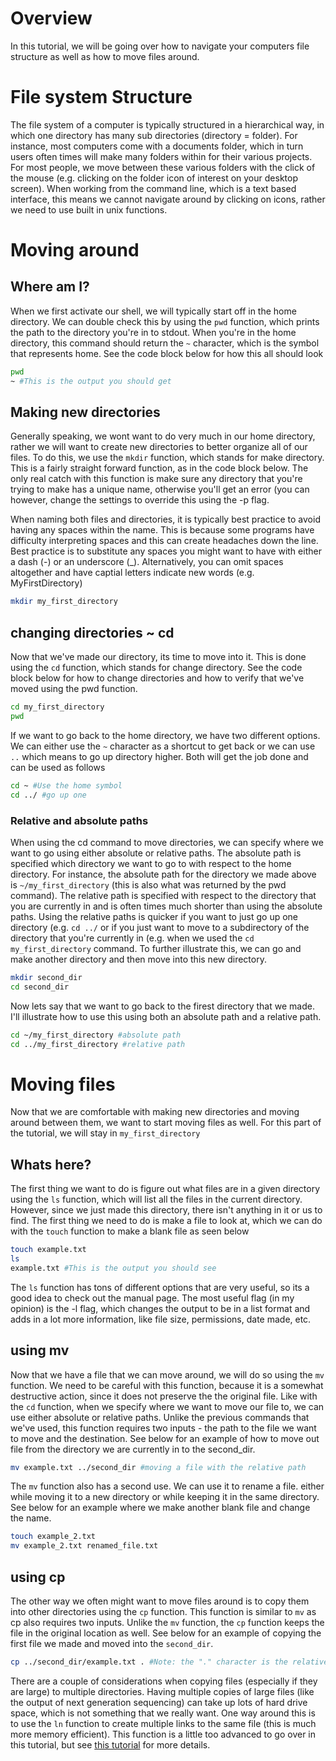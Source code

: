 # Overview #
In this tutorial, we will be going over how to navigate your computers file structure as well as how to move files around. 

# File system Structure #
The file system of a computer is typically structured in a hierarchical way, in which one directory has many sub directories (directory = folder). For instance, most computers come with a documents folder, which in turn users often times will make many folders within for their various projects. For most people, we move between these various folders with the click of the mouse (e.g. clicking on the folder icon of interest on your desktop screen). When working from the command line, which is a text based interface, this means we cannot navigate around by clicking on icons, rather we need to use built in unix functions. 

# Moving around #
## Where am I? ##
When we first activate our shell, we will typically start off in the home directory. We can double check this by using the `pwd` function, which prints the path to the directory you're in to stdout. When you're in the home directory, this command should return the `~` character, which is the symbol that represents home. See the code block below for how this all should look
```bash
pwd
~ #This is the output you should get
```

## Making new directories ##
Generally speaking, we wont want to do very much in our home directory, rather we will want to create new directories to better organize all of our files. To do this, we use the `mkdir` function, which stands for make directory. This is a fairly straight forward function, as in the code block below. The only real catch with this function is make sure any directory that you're trying to make has a unique name, otherwise you'll get an error (you can however, change the settings to override this using the -p flag. 

When naming both files and directories, it is typically best practice to avoid having any spaces within the name. This is because some programs have difficulty interpreting spaces and this can create headaches down the line. Best practice is to substitute any spaces you might want to have with either a dash (-) or an underscore (_). Alternatively, you can omit spaces altogether and have captial letters indicate new words (e.g. MyFirstDirectory)

```bash
mkdir my_first_directory
```

## changing directories ~ cd ##
Now that we've made our directory, its time to move into it. This is done using the `cd` function, which stands for change directory. See the code block below for how to change directories and how to verify that we've moved using the pwd function.
```bash
cd my_first_directory
pwd
```
If we want to go back to the home directory, we have two different options. We can either use the `~` character as a shortcut to get back or we can use `..` which means to go up directory higher. Both will get the job done and can be used as follows 

```bash
cd ~ #Use the home symbol
cd ../ #go up one
```

### Relative and absolute paths ###
When using the cd command to move directories, we can specify where we want to go using either absolute or relative paths. The absolute path is specified which directory we want to go to with respect to the home directory. For instance, the absolute path for the directory we made above is `~/my_first_directory` (this is also what was returned by the pwd command). The relative path is specified with respect to the directory that you are currently in and is often times much shorter than using the absolute paths. Using the relative paths is quicker if you want to just go up one directory (e.g. `cd ../` or if you just want to move to a subdirectory of the directory that you're currently in (e.g. when we used the `cd my_first_directory` command. To further illustrate this, we can go and make another directory and then move into this new directory.

```bash
mkdir second_dir
cd second_dir
```

Now lets say that we want to go back to the firest directory that we made. I'll illustrate how to use this using both an absolute path and a relative path. 
```bash
cd ~/my_first_directory #absolute path
cd ../my_first_directory #relative path
```
# Moving files #
Now that we are comfortable with making new directories and moving around between them, we want to start moving files as well. For this part of the tutorial, we will stay in `my_first_directory`
## Whats here? ##
The first thing we want to do is figure out what files are in a given directory using the `ls` function, which will list all the files in the current directory. However, since we just made this directory, there isn't anything in it or us to find. The first thing we need to do is make a file to look at, which we can do with the `touch` function to make a blank file as seen below
```bash
touch example.txt
ls
example.txt #This is the output you should see
```
The `ls` function has tons of different options that are very useful, so its a good idea to check out the manual page. The most useful flag (in my opinion) is the -l flag, which changes the output to be in a list format and adds in a lot more information, like file size, permissions, date made, etc. 

## using mv ##
Now that we have a file that we can move around, we will do so using the `mv` function. We need to be careful with this function, because it is a somewhat destructive action, since it does not preserve the the original file. Like with the  `cd` function, when we specify where we want to move our file to, we can use either absolute or relative paths. Unlike the previous commands that we've used, this function requires two inputs - the path to the file we want to move and the destination. See below for an example of how to move out file from the directory we are currently in to the second_dir.
```bash
mv example.txt ../second_dir #moving a file with the relative path
```
The `mv` function also has a second use. We can use it to rename a file. either while moving it to a new directory or while keeping it in the same directory. See below for an example where we make another blank file and change the name.

```bash
touch example_2.txt
mv example_2.txt renamed_file.txt
```
## using cp ##
The other way we often might want to move files around is to copy them into other directories using the `cp` function. This function is similar to `mv` as cp also requires two inputs. Unlike the `mv` function, the `cp` function keeps the file in the original location as well. See below for an example of copying the first file we made and moved into the `second_dir`. 

```bash
cp ../second_dir/example.txt . #Note: the "." character is the relative term for the current directory
```

There are a couple of considerations when copying files (especially if they are large) to multiple directories. Having multiple copies of large files (like the output of next generation sequencing) can take up lots of hard drive space, which is not something that we really want. One way around this is to use the `ln` function to create multiple links to the same file (this is much more memory efficient). This function is a little too advanced to go over in this tutorial, but see [this tutorial](../Data_Safety/Using_links.md) for more details.

